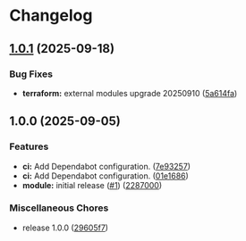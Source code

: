 # Changelog

## [1.0.1](https://github.com/gocloudLa/terraform-aws-wrapper-batch-job/compare/v1.0.0...v1.0.1) (2025-09-18)


### Bug Fixes

* **terraform:** external modules upgrade 20250910 ([5a614fa](https://github.com/gocloudLa/terraform-aws-wrapper-batch-job/commit/5a614fa79d71175a935e2e3126d69da159b439e0))

## 1.0.0 (2025-09-05)


### Features

* **ci:** Add Dependabot configuration. ([7e93257](https://github.com/gocloudLa/terraform-aws-wrapper-batch-job/commit/7e9325718d75e6d08e2429e8e292e74796b51e39))
* **ci:** Add Dependabot configuration. ([01e1686](https://github.com/gocloudLa/terraform-aws-wrapper-batch-job/commit/01e16865c126ff201dcdf51da8629a3c3e87bd22))
* **module:** initial release ([#1](https://github.com/gocloudLa/terraform-aws-wrapper-batch-job/issues/1)) ([2287000](https://github.com/gocloudLa/terraform-aws-wrapper-batch-job/commit/2287000df3b4a6bd0670627e2b340f6165ab78ab))


### Miscellaneous Chores

* release 1.0.0 ([29605f7](https://github.com/gocloudLa/terraform-aws-wrapper-batch-job/commit/29605f7aa096976425c555171d66af336a77b377))
